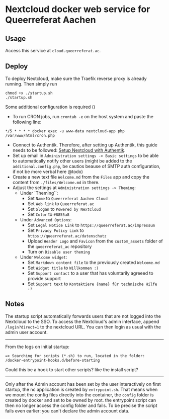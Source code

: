 # Nextcloud docker web service for Queerreferat Aachen
## Usage
Access this service at `cloud.queerreferat.ac`.
<!--You find all important user documentation in the app `Collectives` from within the Nextcloud. -->

## Deploy
To deploy Nextcloud, make sure the Traefik reverse proxy is already running.
Then simply run
```
chmod +x ./startup.sh
./startup.sh
```
Some additional configuration is required ()
- To run CRON jobs, run `crontab -e` on the host system and paste the following
line:
```
*/5 * * * * docker exec -u www-data nextcloud-app php /var/www/html/cron.php
```
- Connect to Authentik. Therefore, after setting up Authentik, this guide needs
to be followed: [Setup Nextcloud with
Authentik](https://goauthentik.io/integrations/services/nextcloud/).
- Set up email in `Administration settings -> Basic settings` to be able to
automatically notify other users (might be added to the `additional.config.php`,
be cautios beause of SMTP auth configuration, if not be more verbal here @todo)
- Create a new text file `Welcome.md` from the `Files` app and copy the content
  from `./files/Welcome.md` in there.
- Adjust the settings at `Administration settings -> Theming`:
  - Under `Theming``:
    - Set `Name` to `Queerreferat Aachen Cloud`
    - Set `Web link` to `Queerreferat.ac`
    - Set `Slogan` to `Powered by Nextcloud`
    - Set `Color` to `#8855a8`
  - Under `Advanced Options`:
    - Set `Legal Notice Link` to `https://queerreferat.ac/impressum`
    - Set `Privacy Policy Link` to `https://queerreferat.ac/datenschutz`
    - Upload `Header Logo` and `Favicon` from the `custom_assets` folder of the
      `queerreferat_ac` repository
    - Turn on `Disable user theming`
  - Under `Welcome widget`:
    - Set `Markdown content file` to the previously created `Welcome.md`
    - Set `Widget title` to `Willkommen :)`
    - Set `Support contact` to a user that has voluntarily agreeed to provide
      support
    - Set `Support text` to `Kontaktiere {name} für technische Hilfe :)`

## Notes

The startup script automatically forwards users that are not logged into the Nextcloud to the SSO. To access the Nextcloud's admin interface, append `/login?direct=1` to the nextcloud URL. You can then login as usual with the admin user account.

---

From the logs on initial startup:

```text
=> Searching for scripts (*.sh) to run, located in the folder: /docker-entrypoint-hooks.d/before-starting
```

Could this be a hook to start other scripts? like the install script?

---

Only after the Admin account has been set by the user interactively on first startup, the nc application is created by `entrypoint.sh`. That means when we mount the config files directly into the container, the `config` folder is created by docker and set to be owned by root. the entrypoint script can then no longer access the config folder and fails. To be precise the script fails even earlier: you can't declare the admin account data.
